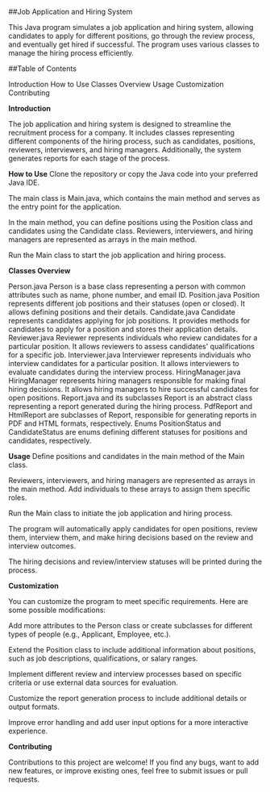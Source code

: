 ##Job Application and Hiring System

This Java program simulates a job application and hiring system, allowing candidates to apply for different positions, go through the review process, and eventually get hired if successful. The program uses various classes to manage the hiring process efficiently.

##Table of Contents

Introduction
How to Use
Classes Overview
Usage
Customization
Contributing

**Introduction**

The job application and hiring system is designed to streamline the recruitment process for a company. It includes classes representing different components of the hiring process, such as candidates, positions, reviewers, interviewers, and hiring managers. Additionally, the system generates reports for each stage of the process.

**How to Use**
Clone the repository or copy the Java code into your preferred Java IDE.

The main class is Main.java, which contains the main method and serves as the entry point for the application.

In the main method, you can define positions using the Position class and candidates using the Candidate class. Reviewers, interviewers, and hiring managers are represented as arrays in the main method.

Run the Main class to start the job application and hiring process.

**Classes Overview**

Person.java
Person is a base class representing a person with common attributes such as name, phone number, and email ID.
Position.java
Position represents different job positions and their statuses (open or closed). It allows defining positions and their details.
Candidate.java
Candidate represents candidates applying for job positions. It provides methods for candidates to apply for a position and stores their application details.
Reviewer.java
Reviewer represents individuals who review candidates for a particular position. It allows reviewers to assess candidates' qualifications for a specific job.
Interviewer.java
Interviewer represents individuals who interview candidates for a particular position. It allows interviewers to evaluate candidates during the interview process.
HiringManager.java
HiringManager represents hiring managers responsible for making final hiring decisions. It allows hiring managers to hire successful candidates for open positions.
Report.java and its subclasses
Report is an abstract class representing a report generated during the hiring process.
PdfReport and HtmlReport are subclasses of Report, responsible for generating reports in PDF and HTML formats, respectively.
Enums
PositionStatus and CandidateStatus are enums defining different statuses for positions and candidates, respectively.

**Usage**
Define positions and candidates in the main method of the Main class.

Reviewers, interviewers, and hiring managers are represented as arrays in the main method. Add individuals to these arrays to assign them specific roles.

Run the Main class to initiate the job application and hiring process.

The program will automatically apply candidates for open positions, review them, interview them, and make hiring decisions based on the review and interview outcomes.

The hiring decisions and review/interview statuses will be printed during the process.

**Customization**

You can customize the program to meet specific requirements. Here are some possible modifications:

Add more attributes to the Person class or create subclasses for different types of people (e.g., Applicant, Employee, etc.).

Extend the Position class to include additional information about positions, such as job descriptions, qualifications, or salary ranges.

Implement different review and interview processes based on specific criteria or use external data sources for evaluation.

Customize the report generation process to include additional details or output formats.

Improve error handling and add user input options for a more interactive experience.

**Contributing**

Contributions to this project are welcome! If you find any bugs, want to add new features, or improve existing ones, feel free to submit issues or pull requests.

